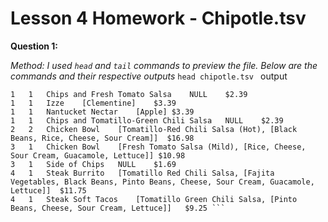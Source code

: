 # Lesson 4 Homework - Chipotle.tsv 

**Question 1:**

_Method: I used ```head``` and ```tail``` commands to preview the file. Below are the commands and their respective outputs_
```head chipotle.tsv ```
output
```order_id	quantity	item_name	choice_description	item_price
1	1	Chips and Fresh Tomato Salsa	NULL	$2.39 
1	1	Izze	[Clementine]	$3.39 
1	1	Nantucket Nectar	[Apple]	$3.39 
1	1	Chips and Tomatillo-Green Chili Salsa	NULL	$2.39 
2	2	Chicken Bowl	[Tomatillo-Red Chili Salsa (Hot), [Black Beans, Rice, Cheese, Sour Cream]]	$16.98 
3	1	Chicken Bowl	[Fresh Tomato Salsa (Mild), [Rice, Cheese, Sour Cream, Guacamole, Lettuce]]	$10.98 
3	1	Side of Chips	NULL	$1.69 
4	1	Steak Burrito	[Tomatillo Red Chili Salsa, [Fajita Vegetables, Black Beans, Pinto Beans, Cheese, Sour Cream, Guacamole, Lettuce]]	$11.75 
4	1	Steak Soft Tacos	[Tomatillo Green Chili Salsa, [Pinto Beans, Cheese, Sour Cream, Lettuce]]	$9.25 ```
